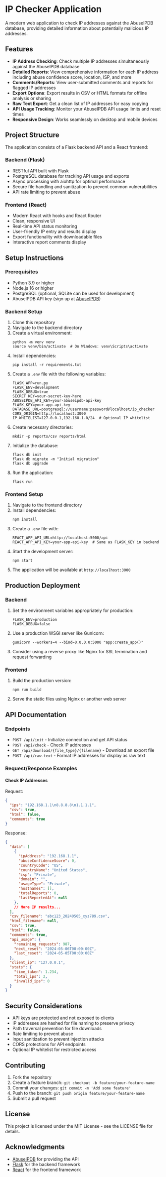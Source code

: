 # IP Checker Application

A modern web application to check IP addresses against the AbuseIPDB database, providing detailed information about potentially malicious IP addresses.

## Features

- **IP Address Checking**: Check multiple IP addresses simultaneously against the AbuseIPDB database
- **Detailed Reports**: View comprehensive information for each IP address including abuse confidence score, location, ISP, and more
- **Comments/Reports**: View user-submitted comments and reports for flagged IP addresses
- **Export Options**: Export results in CSV or HTML formats for offline analysis or sharing
- **Raw Text Export**: Get a clean list of IP addresses for easy copying
- **API Usage Tracking**: Monitor your AbuseIPDB API usage limits and reset times
- **Responsive Design**: Works seamlessly on desktop and mobile devices

## Project Structure

The application consists of a Flask backend API and a React frontend:

### Backend (Flask)

- RESTful API built with Flask
- PostgreSQL database for tracking API usage and exports
- Async processing with aiohttp for optimal performance
- Secure file handling and sanitization to prevent common vulnerabilities
- API rate limiting to prevent abuse

### Frontend (React)

- Modern React with hooks and React Router
- Clean, responsive UI
- Real-time API status monitoring
- User-friendly IP entry and results display
- Export functionality with downloadable files
- Interactive report comments display

## Setup Instructions

### Prerequisites

- Python 3.9 or higher
- Node.js 16 or higher
- PostgreSQL (optional, SQLite can be used for development)
- AbuseIPDB API key (sign up at [AbuseIPDB](https://www.abuseipdb.com/))

### Backend Setup

1. Clone this repository
2. Navigate to the backend directory
3. Create a virtual environment:
   ```
   python -m venv venv
   source venv/bin/activate  # On Windows: venv\Scripts\activate
   ```
4. Install dependencies:
   ```
   pip install -r requirements.txt
   ```
5. Create a `.env` file with the following variables:
   ```
   FLASK_APP=run.py
   FLASK_ENV=development
   FLASK_DEBUG=true
   SECRET_KEY=your-secret-key-here
   ABUSEIPDB_API_KEY=your-abuseipdb-api-key
   FLASK_KEY=your-app-api-key
   DATABASE_URL=postgresql://username:password@localhost/ip_checker
   CORS_ORIGIN=http://localhost:3000
   IP_WHITELIST=127.0.0.1,192.168.1.0/24  # Optional IP whitelist
   ```
6. Create necessary directories:
   ```
   mkdir -p reports/csv reports/html
   ```
7. Initialize the database:
   ```
   flask db init
   flask db migrate -m "Initial migration"
   flask db upgrade
   ```
8. Run the application:
   ```
   flask run
   ```

### Frontend Setup

1. Navigate to the frontend directory
2. Install dependencies:
   ```
   npm install
   ```
3. Create a `.env` file with:
   ```
   REACT_APP_API_URL=http://localhost:5000/api
   REACT_APP_API_KEY=your-app-api-key  # Same as FLASK_KEY in backend
   ```
4. Start the development server:
   ```
   npm start
   ```
5. The application will be available at `http://localhost:3000`

## Production Deployment

### Backend

1. Set the environment variables appropriately for production:
   ```
   FLASK_ENV=production
   FLASK_DEBUG=false
   ```
2. Use a production WSGI server like Gunicorn:
   ```
   gunicorn --workers=4 --bind=0.0.0.0:5000 "app:create_app()"
   ```
3. Consider using a reverse proxy like Nginx for SSL termination and request forwarding

### Frontend

1. Build the production version:
   ```
   npm run build
   ```
2. Serve the static files using Nginx or another web server

## API Documentation

### Endpoints

- `POST /api/init` - Initialize connection and get API status
- `POST /api/check` - Check IP addresses
- `GET /api/download/{file_type}/{filename}` - Download an export file
- `POST /api/raw-text` - Format IP addresses for display as raw text

### Request/Response Examples

#### Check IP Addresses

Request:
```json
{
  "ips": "192.168.1.1\n8.8.8.8\n1.1.1.1",
  "csv": true,
  "html": false,
  "comments": true
}
```

Response:
```json
{
  "data": [
    {
      "ipAddress": "192.168.1.1",
      "abuseConfidenceScore": 0,
      "countryCode": "US",
      "countryName": "United States",
      "isp": "Private",
      "domain": "",
      "usageType": "Private",
      "hostnames": [],
      "totalReports": 0,
      "lastReportedAt": null
    },
    // More IP results...
  ],
  "csv_filename": "abc123_20240505_xyz789.csv",
  "html_filename": null,
  "csv": true,
  "html": false,
  "comments": true,
  "api_usage": {
    "remaining_requests": 987,
    "next_reset": "2024-05-06T00:00:00Z",
    "last_reset": "2024-05-05T00:00:00Z"
  },
  "client_ip": "127.0.0.1",
  "stats": {
    "time_taken": 1.234,
    "total_ips": 3,
    "invalid_ips": 0
  }
}
```

## Security Considerations

- API keys are protected and not exposed to clients
- IP addresses are hashed for file naming to preserve privacy
- Path traversal prevention for file downloads
- Rate limiting to prevent abuse
- Input sanitization to prevent injection attacks
- CORS protections for API endpoints
- Optional IP whitelist for restricted access

## Contributing

1. Fork the repository
2. Create a feature branch: `git checkout -b feature/your-feature-name`
3. Commit your changes: `git commit -m 'Add some feature'`
4. Push to the branch: `git push origin feature/your-feature-name`
5. Submit a pull request

## License

This project is licensed under the MIT License - see the LICENSE file for details.

## Acknowledgments

- [AbuseIPDB](https://www.abuseipdb.com/) for providing the API
- [Flask](https://flask.palletsprojects.com/) for the backend framework
- [React](https://reactjs.org/) for the frontend framework